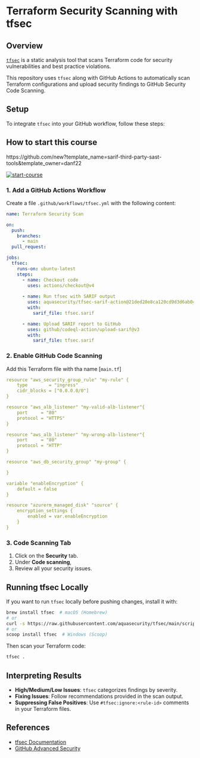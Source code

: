 # Terraform Security Scanning with tfsec

## Overview
[`tfsec`](https://github.com/aquasecurity/tfsec) is a static analysis tool that scans Terraform code for security vulnerabilities and best practice violations.

This repository uses `tfsec` along with GitHub Actions to automatically scan Terraform configurations and upload security findings to GitHub Security Code Scanning.

## Setup
To integrate `tfsec` into your GitHub workflow, follow these steps:

## How to start this course

<!-- For start course, run in JavaScript:
'https://github.com/new?' + new URLSearchParams({
  template_owner: 'TBD-organization',
  template_name: 'TBD-course-name',
  owner: '@me',
  name: 'TBD-organization-TBD-course-name',
  description: 'My clone repository',
  visibility: 'public',
}).toString()
-->https://github.com/new?template_name=sarif-third-party-sast-tools&template_owner=danf22

[![start-course](https://user-images.githubusercontent.com/1221423/235727646-4a590299-ffe5-480d-8cd5-8194ea184546.svg)](https://github.com/new?template_name=sarif-third-party-sast-tools&template_owner=danf22)

### 1. Add a GitHub Actions Workflow
Create a file `.github/workflows/tfsec.yml` with the following content:

```yaml
name: Terraform Security Scan

on:
  push:
    branches:
      - main
  pull_request:

jobs:
  tfsec:
    runs-on: ubuntu-latest
    steps:
      - name: Checkout code
        uses: actions/checkout@v4
      
      - name: Run tfsec with SARIF output
        uses: aquasecurity/tfsec-sarif-action@21ded20e8ca120cd9d3d6ab04ef746477542a608
        with:
          sarif_file: tfsec.sarif

      - name: Upload SARIF report to GitHub
        uses: github/codeql-action/upload-sarif@v3
        with:
          sarif_file: tfsec.sarif
```

### 2. Enable GitHub Code Scanning
Add this Terraform file with tha name [`main.tf`]
```yaml
resource "aws_security_group_rule" "my-rule" {
    type        = "ingress"
    cidr_blocks = ["0.0.0.0/0"]
}

resource "aws_alb_listener" "my-valid-alb-listener"{
    port     = "80"
    protocol = "HTTPS"
}

resource "aws_alb_listener" "my-wrong-alb-listener"{
    port     = "80"
    protocol = "HTTP"
}

resource "aws_db_security_group" "my-group" {

}

variable "enableEncryption" {
    default = false
}

resource "azurerm_managed_disk" "source" {
    encryption_settings {
        enabled = var.enableEncryption
    }
}
```
### 3.  Code Scanning Tab
1. Click on the **Security** tab.
3. Under **Code scanning**, 
4. Review all your security issues.

## Running tfsec Locally
If you want to run `tfsec` locally before pushing changes, install it with:

```sh
brew install tfsec  # macOS (Homebrew)
# or
curl -s https://raw.githubusercontent.com/aquasecurity/tfsec/main/scripts/install_linux.sh | bash  # Linux
# or
scoop install tfsec  # Windows (Scoop)
```

Then scan your Terraform code:

```sh
tfsec .
```

## Interpreting Results
- **High/Medium/Low Issues**: `tfsec` categorizes findings by severity.
- **Fixing Issues**: Follow recommendations provided in the scan output.
- **Suppressing False Positives**: Use `#tfsec:ignore:<rule-id>` comments in your Terraform files.

## References
- [tfsec Documentation](https://aquasecurity.github.io/tfsec/)
- [GitHub Advanced Security](https://docs.github.com/en/code-security/code-scanning/automatically-scanning-your-code-for-vulnerabilities-and-errors)


